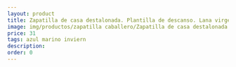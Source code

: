 ```yaml
---
layout: product
title: Zapatilla de casa destalonada. Plantilla de descanso. Lana virgen
image: img/productos/zapatilla caballero/Zapatilla de casa destalonada. Plantilla de descanso. Lana virgen=31=azul marino inviern.webp
price: 31
tags: azul marino inviern
description: 
order: 0
---
```

